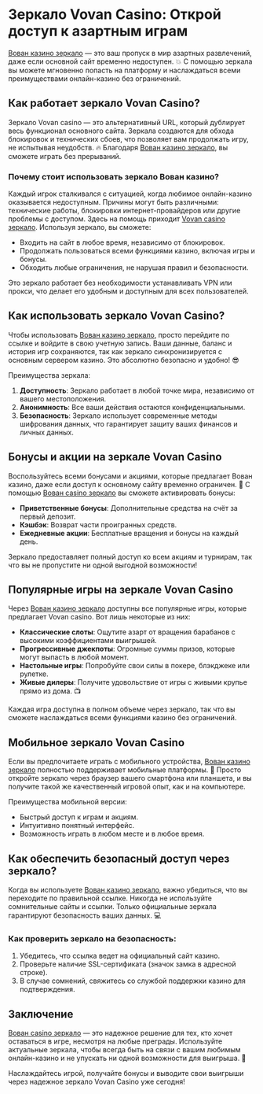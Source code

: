 # Зеркало Vovan Casino: Открой доступ к азартным играм

[Вован казино зеркало](https://vovan.site/d2375cf9b) — это ваш пропуск в мир азартных развлечений, даже если основной сайт временно недоступен. 💥 С помощью зеркала вы можете мгновенно попасть на платформу и наслаждаться всеми преимуществами онлайн-казино без ограничений.

## Как работает зеркало Vovan Casino?

Зеркало Vovan casino — это альтернативный URL, который дублирует весь функционал основного сайта. Зеркала создаются для обхода блокировок и технических сбоев, что позволяет вам продолжать игру, не испытывая неудобств. 🔥 Благодаря [Вован казино зеркало](https://vovan.site/d2375cf9b), вы сможете играть без прерываний.

### Почему стоит использовать зеркало Вован казино?

Каждый игрок сталкивался с ситуацией, когда любимое онлайн-казино оказывается недоступным. Причины могут быть различными: технические работы, блокировки интернет-провайдеров или другие проблемы с доступом. Здесь на помощь приходит [Vovan casino зеркало](https://vovan.site/d2375cf9b). Используя зеркало, вы сможете:

- Входить на сайт в любое время, независимо от блокировок.
- Продолжать пользоваться всеми функциями казино, включая игры и бонусы.
- Обходить любые ограничения, не нарушая правил и безопасности.

Это зеркало работает без необходимости устанавливать VPN или прокси, что делает его удобным и доступным для всех пользователей.

## Как использовать зеркало Vovan Casino?

Чтобы использовать [Вован казино зеркало](https://vovan.site/d2375cf9b), просто перейдите по ссылке и войдите в свою учетную запись. Ваши данные, баланс и история игр сохраняются, так как зеркало синхронизируется с основным сервером казино. Это абсолютно безопасно и удобно! 😎

Преимущества зеркала:

1. **Доступность**: Зеркало работает в любой точке мира, независимо от вашего местоположения.
2. **Анонимность**: Все ваши действия остаются конфиденциальными.
3. **Безопасность**: Зеркало использует современные методы шифрования данных, что гарантирует защиту ваших финансов и личных данных.

## Бонусы и акции на зеркале Vovan Casino

Воспользуйтесь всеми бонусами и акциями, которые предлагает Вован казино, даже если доступ к основному сайту временно ограничен. 🎁 С помощью [Вован casino зеркало](https://vovan.site/d2375cf9b) вы сможете активировать бонусы:

- **Приветственные бонусы**: Дополнительные средства на счёт за первый депозит.
- **Кэшбэк**: Возврат части проигранных средств.
- **Ежедневные акции**: Бесплатные вращения и бонусы на каждый день.

Зеркало предоставляет полный доступ ко всем акциям и турнирам, так что вы не пропустите ни одной выгодной возможности!

## Популярные игры на зеркале Vovan Casino

Через [Вован казино зеркало](https://vovan.site/d2375cf9b) доступны все популярные игры, которые предлагает Vovan casino. Вот лишь некоторые из них:

- **Классические слоты**: Ощутите азарт от вращения барабанов с высокими коэффициентами выигрышей.
- **Прогрессивные джекпоты**: Огромные суммы призов, которые могут выпасть в любой момент.
- **Настольные игры**: Попробуйте свои силы в покере, блэкджеке или рулетке.
- **Живые дилеры**: Получите удовольствие от игры с живыми крупье прямо из дома. 📺

Каждая игра доступна в полном объеме через зеркало, так что вы сможете наслаждаться всеми функциями казино без ограничений.

## Мобильное зеркало Vovan Casino

Если вы предпочитаете играть с мобильного устройства, [Вован казино зеркало](https://vovan.site/d2375cf9b) полностью поддерживает мобильные платформы. 📱 Просто откройте зеркало через браузер вашего смартфона или планшета, и вы получите такой же качественный игровой опыт, как и на компьютере.

Преимущества мобильной версии:

- Быстрый доступ к играм и акциям.
- Интуитивно понятный интерфейс.
- Возможность играть в любом месте и в любое время.

## Как обеспечить безопасный доступ через зеркало?

Когда вы используете [Вован казино зеркало](https://vovan.site/d2375cf9b), важно убедиться, что вы переходите по правильной ссылке. Никогда не используйте сомнительные сайты и ссылки. Только официальные зеркала гарантируют безопасность ваших данных. 💻

### Как проверить зеркало на безопасность:

1. Убедитесь, что ссылка ведет на официальный сайт казино.
2. Проверьте наличие SSL-сертификата (значок замка в адресной строке).
3. В случае сомнений, свяжитесь со службой поддержки казино для подтверждения.

## Заключение

[Вован casino зеркало](https://vovan.site/d2375cf9b) — это надежное решение для тех, кто хочет оставаться в игре, несмотря на любые преграды. Используйте актуальные зеркала, чтобы всегда быть на связи с вашим любимым онлайн-казино и не упускать ни одной возможности для выигрыша. 🎉

Наслаждайтесь игрой, получайте бонусы и выводите свои выигрыши через надежное зеркало Vovan Casino уже сегодня!
